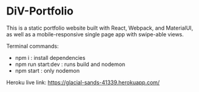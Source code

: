 # DiV-Portfolio

This is a static portfolio website built with React, Webpack, and MaterialUI,
as well as a mobile-responsive single page app with swipe-able views.

Terminal commands:
- npm i : install dependencies
- npm run start:dev : runs build and nodemon
- npm start : only nodemon

Heroku live link: https://glacial-sands-41339.herokuapp.com/
